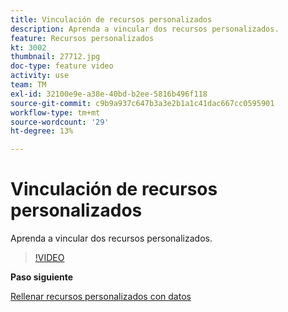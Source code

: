 ```yaml
---
title: Vinculación de recursos personalizados
description: Aprenda a vincular dos recursos personalizados.
feature: Recursos personalizados
kt: 3002
thumbnail: 27712.jpg
doc-type: feature video
activity: use
team: TM
exl-id: 32100e9e-a38e-40bd-b2ee-5816b496f118
source-git-commit: c9b9a937c647b3a3e2b1a1c41dac667cc0595901
workflow-type: tm+mt
source-wordcount: '29'
ht-degree: 13%

---
```


# Vinculación de recursos personalizados

Aprenda a vincular dos recursos personalizados.

>[!VIDEO](https://video.tv.adobe.com/v/27712?quality=9)

**Paso siguiente**

[Rellenar recursos personalizados con datos](./populate-custom-resources-with-data.md)
